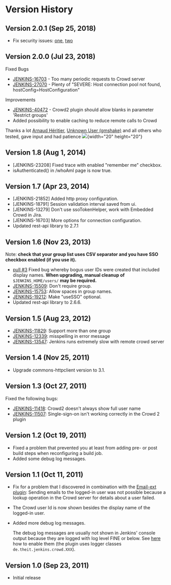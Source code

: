 
# Version History

## Version 2.0.1 (Sep 25, 2018)

-   Fix security issues:
    [one](https://jenkins.io/security/advisory/2018-09-25/#SECURITY-1067),
    [two](https://jenkins.io/security/advisory/2018-09-25/#SECURITY-1068)

## Version 2.0.0 (Jul 23, 2018) 

Fixed Bugs

-   [JENKINS-16703](https://issues.jenkins-ci.org/browse/JENKINS-16703) -
    Too many periodic requests to Crowd server
-   [JENKINS-27070](https://issues.jenkins-ci.org/browse/JENKINS-27070) -
    Plenty of "SEVERE: Host connection pool not found,
    hostConfig=HostConfiguration"

Improvements

-   [JENKINS-40472](https://issues.jenkins-ci.org/browse/JENKINS-40472) -
    Crowd2 plugin should allow blanks in parameter 'Restrict groups'
-   Added possibility to enable caching to reduce remote calls to Crowd

Thanks a lot [Arnaud
Héritier](https://wiki.jenkins.io/display/~aheritier), [Unknown User
(gmshake)](https://wiki.jenkins.io/display/~gmshake) and all others who
tested, gave input and had patience
![](https://assets-cdn.github.com/images/icons/emoji/unicode/1f44d.png){width="20"
height="20"}

## Version 1.8 (Aug 1, 2014)

-   \[JENKINS-23208\] Fixed trace with enabled "remember me" checkbox.
-   isAuthenticated() in /whoAmI page is now true.

## Version 1.7 (Apr 23, 2014)

-   \[JENKINS-21852\] Added http proxy configuration.
-   \[JENKINS-18791\] Session validation interval saved from ui.
-   \[JENKINS-13279\] Don't use ssoTokenHelper, work with Embedded Crowd
    in Jira.
-   \[JENKINS-16703\] More options for connection configuration.
-   Updated rest-api library to 2.7.1

## Version 1.6 (Nov 23, 2013)

Note: **check that your group list uses CSV separator and you have SSO
checkbox enabled (if you use it).**

-   [pull \#3](https://github.com/jenkinsci/crowd2-plugin/pull/3) Fixed
    bug whereby bogus user IDs were created that included display names.
    **When upgrading, manual cleanup of** `$JENKINS_HOME/users/` **may
    be required.**
-   [JENKINS-15509](https://issues.jenkins-ci.org/browse/JENKINS-15509):
    Don't require group.
-   [JENKINS-15753](https://issues.jenkins-ci.org/browse/JENKINS-15753):
    Allow spaces in group names.
-   [JENKINS-19212](https://issues.jenkins-ci.org/browse/JENKINS-19212):
    Make "useSSO" optional.
-   Updated rest-api library to 2.6.6.

## Version 1.5 (Aug 23, 2012)

-   [JENKINS-11829](https://issues.jenkins-ci.org/browse/JENKINS-11829):
    Support more than one group
-   [JENKINS-12339](https://issues.jenkins-ci.org/browse/JENKINS-12339):
    misspelling in error message
-   [JENKINS-13547](https://issues.jenkins-ci.org/browse/JENKINS-13547):
    Jenkins runs extremely slow with remote crowd server

## Version 1.4 (Nov 25, 2011)

-   Upgrade commons-httpclient version to 3.1.

## Version 1.3 (Oct 27, 2011)

Fixed the following bugs:

-   [JENKINS-11418](https://issues.jenkins-ci.org/browse/JENKINS-11418):
    Crowd2 doesn't always show full user name
-   [JENKINS-11507](https://issues.jenkins-ci.org/browse/JENKINS-11507):
    Single-sign-on isn't working correctly in the Crowd 2 plugin

## Version 1.2 (Oct 19, 2011)

-   Fixed a problem that prevented you at least from adding pre- or post
    build steps when reconfiguring a build job.
-   Added some debug log messages.

## Version 1.1 (Oct 11, 2011)

-   Fix for a problem that I discovered in combination with the
    [Email-ext
    plugin](https://wiki.jenkins.io/display/JENKINS/Email-ext+plugin):
    Sending emails to the logged-in user was not possible because a
    lookup operation in the Crowd server for details about a user
    failed.
-   The Crowd user Id is now shown besides the display name of the
    logged-in user.
-   Added more debug log messages.

    The debug log messages are usually not shown in Jenkins' console
    output because they are logged with log level FINE or below. See
    [here](https://wiki.jenkins.io/display/JENKINS/Logging) how to enable
    them (the plugin uses logger classes `de.theit.jenkins.crowd.XXX`).

## Version 1.0 (Sep 23, 2011)

-   Initial release